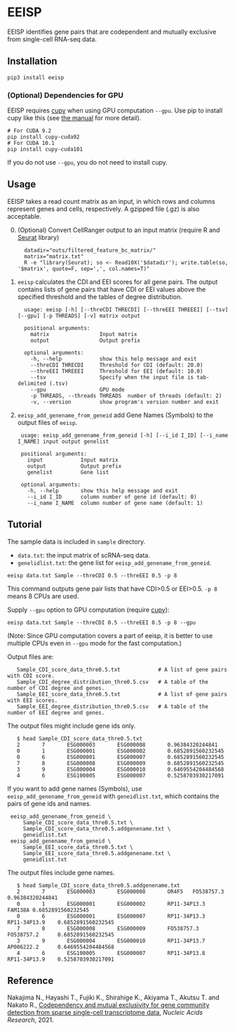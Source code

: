 # EEISP

EEISP identifies gene pairs that are codependent and mutually exclusive from single-cell RNA-seq data. 
       
## Installation

    pip3 install eeisp

###  (Optional) Dependencies for GPU
EEISP requires [cupy](https://cupy.dev/) when using GPU computation `--gpu`. Use pip to install cupy like this (see [the manual](https://docs.cupy.dev/en/stable/install.html) for more detail).

    # For CUDA 9.2
    pip install cupy-cuda92
    # For CUDA 10.1
    pip install cupy-cuda101

If you do not use `--gpu`, you do not need to install cupy.

## Usage
EEISP takes a read count matrix as an input, in which rows and columns represent genes and cells, respectively. A gzipped file (.gz) is also acceptable.

   0. (Optional) Convert CellRanger output to an input matrix (require R and [Seurat](https://satijalab.org/seurat/) library)
       ```
         datadir="outs/filtered_feature_bc_matrix/"
         matrix="matrix.txt"
         R -e "library(Seurat); so <- Read10X('$datadir'); write.table(so, '$matrix', quote=F, sep=',', col.names=T)"
       ```

   1.  `eeisp` calculates the CDI and EEI scores for all gene pairs. The output contains lists of gene pairs that have CDI or EEI values above the specified threshold and the tables of degree distribution.
       ```
         usage: eeisp [-h] [--threCDI THRECDI] [--threEEI THREEEI] [--tsv] [--gpu] [-p THREADS] [-v] matrix output

         positional arguments:
           matrix                Input matrix
           output                Output prefix

         optional arguments:
           -h, --help            show this help message and exit
           --threCDI THRECDI     Threshold for CDI (default: 20.0)
           --threEEI THREEEI     Threshold for EEI (default: 10.0)
           --tsv                 Specify when the input file is tab-delimited (.tsv)
           --gpu                 GPU mode
           -p THREADS, --threads THREADS  number of threads (default: 2)
           -v, --version         show program's version number and exit
       ```  
   2. `eeisp_add_genename_from_geneid` add Gene Names (Symbols) to the output files of `eeisp`.
        ```
         usage: eeisp_add_genename_from_geneid [-h] [--i_id I_ID] [--i_name I_NAME] input output genelist

         positional arguments:
           input            Input matrix
           output           Output prefix
           genelist         Gene list

         optional arguments:
           -h, --help       show this help message and exit
           --i_id I_ID      column number of gene id (default: 0)
           --i_name I_NAME  column number of gene name (default: 1)
       ```
## Tutorial
The sample data is included in `sample` directory. 
   * `data.txt`: the input matrix of scRNA-seq data.
   * `genelidlist.txt`: the gene list for `eeisp_add_genename_from_geneid`.


    eeisp data.txt Sample --threCDI 0.5 --threEEI 0.5 -p 8
This command outputs gene pair lists that have CDI>0.5 or EEI>0.5. `-p 8` means 8 CPUs are used.

Supply `--gpu` option to GPU computation (require [cupy](https://www.preferred.jp/en/projects/cupy/)):

    eeisp data.txt Sample --threCDI 0.5 --threEEI 0.5 -p 8 --gpu
    
(Note: Since GPU computation covers a part of eeisp, it is better to use multiple CPUs even in `--gpu` mode for the fast computation.)

Output files are:
```
   Sample_CDI_score_data_thre0.5.txt            # A list of gene pairs with CDI score.  
   Sample_CDI_degree_distribution_thre0.5.csv   # A table of the number of CDI degree and genes.  
   Sample_EEI_score_data_thre0.5.txt            # A list of gene pairs with EEI scores.  
   Sample_EEI_degree_distribution_thre0.5.csv   # A table of the number of EEI degree and genes.
```
The output files might include gene ids only. 

```
   $ head Sample_CDI_score_data_thre0.5.txt
   2       7       ESG000003       ESG000008       0.96384320244841
   0       1       ESG000001       ESG000002       0.6852891560232545
   0       6       ESG000001       ESG000007       0.6852891560232545
   7       8       ESG000008       ESG000009       0.6852891560232545
   3       9       ESG000004       ESG000010       0.6469554204484568
   4       6       ESG100005       ESG000007       0.5258703930217091
```

If you want to add gene names (Symbols), use `eeisp_add_genename_from_geneid` with `geneidlist.txt`, which contains the pairs of gene ids and names.

```
 eeisp_add_genename_from_geneid \
     Sample_CDI_score_data_thre0.5.txt \
     Sample_CDI_score_data_thre0.5.addgenename.txt \
     geneidlist.txt
 eeisp_add_genename_from_geneid \
     Sample_EEI_score_data_thre0.5.txt \
     Sample_EEI_score_data_thre0.5.addgenename.txt \
     geneidlist.txt
```

The output files include gene names.

```
   $ head Sample_CDI_score_data_thre0.5.addgenename.txt
   2       7       ESG000003       ESG000008       OR4F5   FO538757.3      0.96384320244841
   0       1       ESG000001       ESG000002       RP11-34P13.3    FAM138A 0.6852891560232545
   0       6       ESG000001       ESG000007       RP11-34P13.3    RP11-34P13.9    0.6852891560232545
   7       8       ESG000008       ESG000009       FO538757.3      FO538757.2      0.6852891560232545
   3       9       ESG000004       ESG000010       RP11-34P13.7    AP006222.2      0.6469554204484568
   4       6       ESG100005       ESG000007       RP11-34P13.8    RP11-34P13.9    0.5258703930217091
```

## Reference
Nakajima N., Hayashi T., Fujiki K., Shirahige K., Akiyama T., Akutsu T. and Nakato R., [Codependency and mutual exclusivity for gene community detection from sparse single-cell transcriptome data](https://academic.oup.com/nar/advance-article/doi/10.1093/nar/gkab601/6324613), *Nucleic Acids Research*, 2021.
